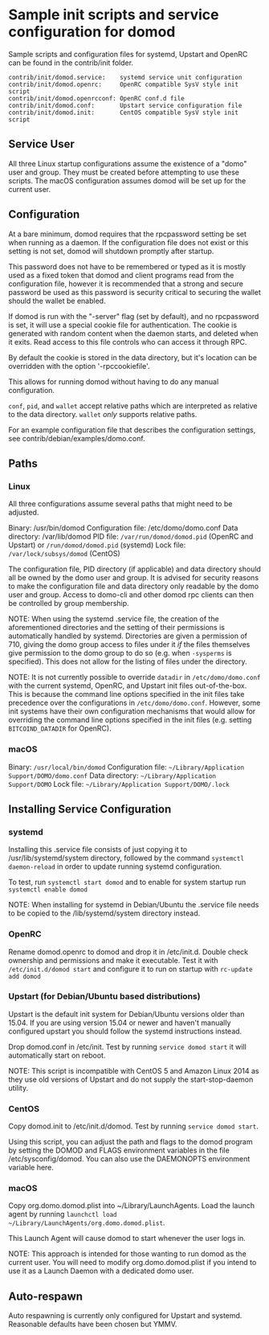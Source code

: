Sample init scripts and service configuration for domod
==========================================================

Sample scripts and configuration files for systemd, Upstart and OpenRC
can be found in the contrib/init folder.

    contrib/init/domod.service:    systemd service unit configuration
    contrib/init/domod.openrc:     OpenRC compatible SysV style init script
    contrib/init/domod.openrcconf: OpenRC conf.d file
    contrib/init/domod.conf:       Upstart service configuration file
    contrib/init/domod.init:       CentOS compatible SysV style init script

Service User
---------------------------------

All three Linux startup configurations assume the existence of a "domo" user
and group.  They must be created before attempting to use these scripts.
The macOS configuration assumes domod will be set up for the current user.

Configuration
---------------------------------

At a bare minimum, domod requires that the rpcpassword setting be set
when running as a daemon.  If the configuration file does not exist or this
setting is not set, domod will shutdown promptly after startup.

This password does not have to be remembered or typed as it is mostly used
as a fixed token that domod and client programs read from the configuration
file, however it is recommended that a strong and secure password be used
as this password is security critical to securing the wallet should the
wallet be enabled.

If domod is run with the "-server" flag (set by default), and no rpcpassword is set,
it will use a special cookie file for authentication. The cookie is generated with random
content when the daemon starts, and deleted when it exits. Read access to this file
controls who can access it through RPC.

By default the cookie is stored in the data directory, but it's location can be overridden
with the option '-rpccookiefile'.

This allows for running domod without having to do any manual configuration.

`conf`, `pid`, and `wallet` accept relative paths which are interpreted as
relative to the data directory. `wallet` *only* supports relative paths.

For an example configuration file that describes the configuration settings,
see contrib/debian/examples/domo.conf.

Paths
---------------------------------

### Linux

All three configurations assume several paths that might need to be adjusted.

Binary:              /usr/bin/domod
Configuration file:  /etc/domo/domo.conf
Data directory:      /var/lib/domod
PID file:            `/var/run/domod/domod.pid` (OpenRC and Upstart) or `/run/domod/domod.pid` (systemd)
Lock file:           `/var/lock/subsys/domod` (CentOS)

The configuration file, PID directory (if applicable) and data directory
should all be owned by the domo user and group.  It is advised for security
reasons to make the configuration file and data directory only readable by the
domo user and group.  Access to domo-cli and other domod rpc clients
can then be controlled by group membership.

NOTE: When using the systemd .service file, the creation of the aforementioned
directories and the setting of their permissions is automatically handled by
systemd. Directories are given a permission of 710, giving the domo group
access to files under it _if_ the files themselves give permission to the
domo group to do so (e.g. when `-sysperms` is specified). This does not allow
for the listing of files under the directory.

NOTE: It is not currently possible to override `datadir` in
`/etc/domo/domo.conf` with the current systemd, OpenRC, and Upstart init
files out-of-the-box. This is because the command line options specified in the
init files take precedence over the configurations in
`/etc/domo/domo.conf`. However, some init systems have their own
configuration mechanisms that would allow for overriding the command line
options specified in the init files (e.g. setting `BITCOIND_DATADIR` for
OpenRC).

### macOS

Binary:              `/usr/local/bin/domod`
Configuration file:  `~/Library/Application Support/DOMO/domo.conf`
Data directory:      `~/Library/Application Support/DOMO`
Lock file:           `~/Library/Application Support/DOMO/.lock`

Installing Service Configuration
-----------------------------------

### systemd

Installing this .service file consists of just copying it to
/usr/lib/systemd/system directory, followed by the command
`systemctl daemon-reload` in order to update running systemd configuration.

To test, run `systemctl start domod` and to enable for system startup run
`systemctl enable domod`

NOTE: When installing for systemd in Debian/Ubuntu the .service file needs to be copied to the /lib/systemd/system directory instead.

### OpenRC

Rename domod.openrc to domod and drop it in /etc/init.d.  Double
check ownership and permissions and make it executable.  Test it with
`/etc/init.d/domod start` and configure it to run on startup with
`rc-update add domod`

### Upstart (for Debian/Ubuntu based distributions)

Upstart is the default init system for Debian/Ubuntu versions older than 15.04. If you are using version 15.04 or newer and haven't manually configured upstart you should follow the systemd instructions instead.

Drop domod.conf in /etc/init.  Test by running `service domod start`
it will automatically start on reboot.

NOTE: This script is incompatible with CentOS 5 and Amazon Linux 2014 as they
use old versions of Upstart and do not supply the start-stop-daemon utility.

### CentOS

Copy domod.init to /etc/init.d/domod. Test by running `service domod start`.

Using this script, you can adjust the path and flags to the domod program by
setting the DOMOD and FLAGS environment variables in the file
/etc/sysconfig/domod. You can also use the DAEMONOPTS environment variable here.

### macOS

Copy org.domo.domod.plist into ~/Library/LaunchAgents. Load the launch agent by
running `launchctl load ~/Library/LaunchAgents/org.domo.domod.plist`.

This Launch Agent will cause domod to start whenever the user logs in.

NOTE: This approach is intended for those wanting to run domod as the current user.
You will need to modify org.domo.domod.plist if you intend to use it as a
Launch Daemon with a dedicated domo user.

Auto-respawn
-----------------------------------

Auto respawning is currently only configured for Upstart and systemd.
Reasonable defaults have been chosen but YMMV.
